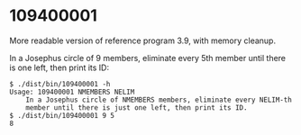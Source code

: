 # 109400001

More readable version of reference program 3.9, with memory cleanup.

In a Josephus circle of 9 members, eliminate every 5th member until there is one left, then print its ID:

```console
$ ./dist/bin/109400001 -h
Usage: 109400001 NMEMBERS NELIM
    In a Josephus circle of NMEMBERS members, eliminate every NELIM-th
    member until there is just one left, then print its ID.
$ ./dist/bin/109400001 9 5
8
```

